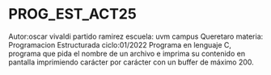 # PROG_EST_ACT25
Autor:oscar vivaldi partido ramirez 
escuela: uvm campus Queretaro
materia: Programacion Estructurada
ciclo:01/2022
Programa en lenguaje C, programa que pida el nombre de un archivo e imprima su contenido en pantalla imprimiendo carácter por carácter  con un buffer de máximo 200.
